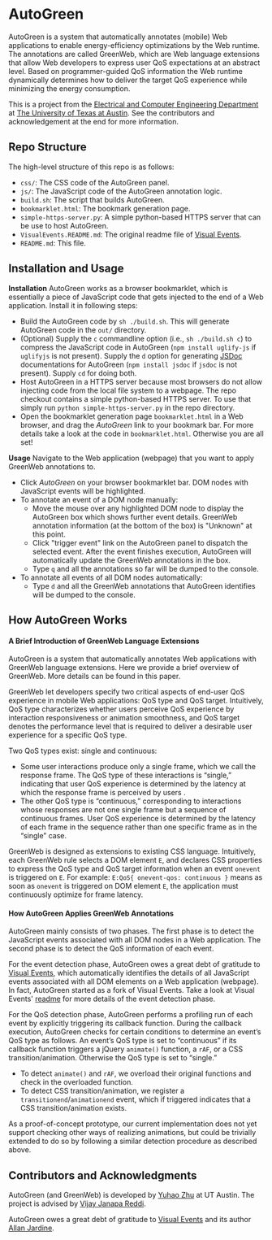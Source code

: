 # AutoGreen

AutoGreen is a system that automatically annotates (mobile) Web applications to enable energy-efficiency optimizations by the Web runtime. The annotations are called GreenWeb, which are Web language extensions that allow Web developers to express user QoS expectations at an abstract level. Based on programmer-guided QoS information the Web runtime dynamically determines how to deliver the target QoS experience while minimizing the energy consumption.

This is a project from the [Electrical and Computer Engineering Department](http://www.ece.utexas.edu/) at [The University of Texas at Austin](http://www.utexas.edu/). See the contributors and acknowledgement at the end for more information.

## Repo Structure

The high-level structure of this repo is as follows:

* `css/`: The CSS code of the AutoGreen panel.
* `js/`: The JavaScript code of the AutoGreen annotation logic.
* `build.sh`: The script that builds AutoGreen.
* `bookmarklet.html`: The bookmark generation page.
* `simple-https-server.py`: A simple python-based HTTPS server that can be use to host AutoGreen.
* `VisualEvents.README.md`: The original readme file of [Visual Events](https://github.com/DataTables/VisualEvent).
* `README.md`: This file.

## Installation and Usage

**Installation** AutoGreen works as a browser bookmarklet, which is essentially a piece of JavaScript code that gets injected to the end of a Web application. Install it in following steps:
* Build the AutoGreen code by `sh ./build.sh`. This will generate AutoGreen code in the `out/` directory.
* (Optional) Supply the `c` commandline option (i.e., `sh ./build.sh c`) to compress the JavaScript code in AutoGreen (`npm install uglify-js` if `uglifyjs` is not present). Supply the `d` option for generating [JSDoc](http://usejsdoc.org/) documentations for AutoGreen (`npm install jsdoc` if `jsdoc` is not present). Supply `cd` for doing both.
* Host AutoGreen in a HTTPS server because most browsers do not allow injecting code from the local file system to a webpage. The repo checkout contains a simple python-based HTTPS server. To use that simply run `python simple-https-server.py` in the repo directory.
* Open the bookmarklet generation page `bookmarklet.html` in a Web browser, and drag the *AutoGreen* link to your bookmark bar. For more details take a look at the code in `bookmarklet.html`. Otherwise you are all set!

**Usage** Navigate to the Web application (webpage) that you want to apply GreenWeb annotations to.
* Click *AutoGreen* on your browser bookmarklet bar. DOM nodes with JavaScript events will be highlighted.
* To annotate an event of a DOM node manually:
  * Move the mouse over any highlighted DOM node to display the AutoGreen box which shows further event details. GreenWeb annotation information (at the bottom of the box) is "Unknown" at this point.
  * Click "trigger event" link on the AutoGreen panel to dispatch the selected event. After the event finishes execution, AutoGreen will automatically update the GreenWeb annotations in the box.
  * Type `q` and all the annotations so far will be dumped to the console.
* To annotate all events of all DOM nodes automatically:
  * Type `d` and all the GreenWeb annotations that AutoGreen identifies will be dumped to the console.

## How AutoGreen Works

#### A Brief Introduction of GreenWeb Language Extensions

AutoGreen is a system that automatically annotates Web applications with GreenWeb language extensions. Here we provide a brief overview of GreenWeb. More details can be found in this paper.

GreenWeb let developers specify two critical aspects of end-user QoS experience in mobile Web applications: QoS type and QoS target. Intuitively, QoS type characterizes whether users perceive QoS experience by interaction responsiveness or animation smoothness, and QoS target denotes the performance level that is required to deliver a desirable user experience for a specific QoS type.

Two QoS types exist: single and continuous:
* Some user interactions produce only a single frame, which we call the response frame. The QoS type of these interactions is “single,” indicating that user QoS experience is determined by the latency at which the response frame is perceived by users .
* The other QoS type is “continuous,” corresponding to interactions whose responses are not one single frame but a sequence of continuous frames. User QoS experience is determined by the latency of each frame in the sequence rather than one specific frame as in the “single” case.

GreenWeb is designed as extensions to existing CSS language. Intuitively, each GreenWeb rule selects a DOM element `E`, and declares CSS properties to express the QoS type and QoS target information when an event `onevent` is triggered on `E`. For example: `E:QoS{ onevent-qos: continuous }` means as soon as `onevent` is triggered on DOM element `E`, the application must continuously optimize for frame latency.

#### How AutoGreen Applies GreenWeb Annotations

AutoGreen mainly consists of two phases. The first phase is to detect the JavaScript events associated with all DOM nodes in a Web application. The second phase is to detect the QoS information of each event.

For the event detection phase, AutoGreen owes a great debt of gratitude to <a href="https://github.com/DataTables/VisualEvent">Visual Events</a>, which automatically identifies the details of all JavaScript events associated with all DOM elements on a Web application (webpage). In fact, AutoGreen started as a fork of Visual Events. Take a look at Visual Events' [readme](VisualEvents.README.md) for more details of the event detection phase.

For the QoS detection phase, AutoGreen performs a profiling run of each event by explicitly triggering its callback function. During the callback execution, AutoGreen checks for certain conditions to determine an event’s QoS type as follows. An event’s QoS type is set to “continuous” if its callback function triggers a jQuery `animate()` function, a `rAF`, or a CSS transition/animation. Otherwise the QoS type is set to “single.”
* To detect `animate()` and `rAF`, we overload their original functions and check in the overloaded function.
* To detect CSS transition/animation, we register a `transitionend`/`animationend` event, which if triggered indicates that a CSS transition/animation exists.

As a proof-of-concept prototype, our current implementation does not yet support checking other ways of realizing animations, but could be trivially extended to do so by following a similar detection procedure as described above.

## Contributors and Acknowledgments

AutoGreen (and GreenWeb) is developed by [Yuhao Zhu](http://yuhaozhu.com/) at UT Austin. The project is advised by [Vijay Janapa Reddi](http://3nity.io/~vj/).

AutoGreen owes a great debt of gratitude to [Visual Events](https://github.com/DataTables/VisualEvent) and its author [Allan Jardine](http://sprymedia.co.uk/about).
